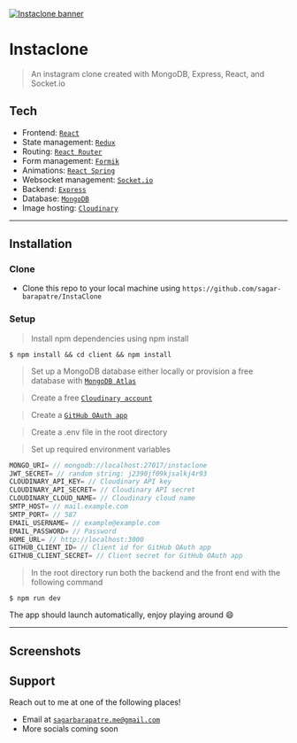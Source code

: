 <a href="https://www.instaclone.net"><img src="https://res.cloudinary.com/drwb19czo/image/upload/v1591476975/New_Project_1_yk24bj.png" title="Instaclone" alt="Instaclone banner"></a>

# Instaclone

> An instagram clone created with MongoDB, Express, React, and Socket.io

<!-- //<img src="https://heroku-badge.herokuapp.com/?app=instaclone-prod" alt='Heroku deploy status' /> -->

<!-- <a href="https://www.instaclone.net">Have a look at the live demo</a> -->

<!-- ![Showcase GIF](/screenshots/NgmjOVkZ4L.gif) -->

## Tech

- Frontend: <a href="https://github.com/facebook/react">`React`</a>
- State management: <a href="https://github.com/reduxjs/redux">`Redux`</a>
- Routing: <a href="https://github.com/ReactTraining/react-router">`React Router`</a>
- Form management: <a href="https://github.com/jaredpalmer/formik">`Formik`</a>
- Animations: <a href="https://github.com/react-spring/react-spring">`React Spring`</a>
- Websocket management: <a href="https://github.com/socketio/socket.io">`Socket.io`</a>
- Backend: <a href="https://github.com/expressjs/express">`Express`</a>
- Database: <a href="https://github.com/Automattic/mongoose">`MongoDB`</a>
- Image hosting: <a href="https://cloudinary.com/">`Cloudinary`</a>

---

## Installation

### Clone

- Clone this repo to your local machine using `https://github.com/sagar-barapatre/InstaClone`

### Setup

> Install npm dependencies using npm install

```shell
$ npm install && cd client && npm install
```

> Set up a MongoDB database either locally or provision a free database with <a href='https://www.mongodb.com/cloud/atlas'>`MongoDB Atlas`</a>

> Create a free <a href="https://cloudinary.com/">`Cloudinary account`</a>

> Create a <a href='https://github.com/settings/developers'>`GitHub OAuth app`</a>

> Create a .env file in the root directory

> Set up required environment variables

```javascript
MONGO_URI= // mongodb://localhost:27017/instaclone
JWT_SECRET= // random string: j2390jf09kjsalkj4r93
CLOUDINARY_API_KEY= // Cloudinary API key
CLOUDINARY_API_SECRET= // Cloudinary API secret
CLOUDINARY_CLOUD_NAME= // Cloudinary cloud name
SMTP_HOST= // mail.example.com
SMTP_PORT= // 587
EMAIL_USERNAME= // example@example.com
EMAIL_PASSWORD= // Password
HOME_URL= // http://localhost:3000
GITHUB_CLIENT_ID= // Client id for GitHub OAuth app
GITHUB_CLIENT_SECRET= // Client secret for GitHub OAuth app
```

> In the root directory run both the backend and the front end with the following command

```shell
$ npm run dev
```

The app should launch automatically, enjoy playing around 😄

---

## Screenshots

<!-- ![Showcase GIF](/screenshots/wg2j4iHJ7y.gif) -->
<!-- ![Showcase GIF](/screenshot/s/n94XRALAUb.gif) -->
<!-- ![Showcase GIF](/screenshots/oTWyTUbFvi.gif) -->
<!-- ![Showcase GIF](/screenshots/yA6nMe6Xr4.gif) -->

## Support

Reach out to me at one of the following places!

- Email at <a href="mailto:sagarbarapatre.me@gmail.com">`sagarbarapatre.me@gmail.com`</a>
- More socials coming soon
